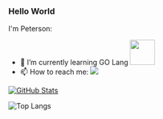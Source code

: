 ### Hello World

I'm Peterson:
- 🌱 I’m currently learning GO Lang <img src="https://github.com/rfyiamcool/golang_logo/blob/master/gif/gophercises_punching.gif" width="50"/>
- 📫 How to reach me: <a href="https://www.linkedin.com/in/peterson-vieira-salme/">
  <img src="https://img.shields.io/static/v1?label=&message=LinkedIn&color=blue&style=flat-square&logo=LINKEDIN"/>
</a>  

[![GitHub Stats](https://github-readme-stats.vercel.app/api?username=petersonsalme&count_private=false&show_icons=true&hide=stars,issues&theme=chartreuse-dark)](https://github.com/petersonsalme)

![Top Langs](https://github-readme-stats.vercel.app/api/top-langs/?username=petersonsalme&layout=compact&theme=chartreuse-dark)

<!--

[![ReadMe Card](https://github-readme-stats.vercel.app/api/pin/?username=petersonsalme&repo=gophercises)](https://github.com/petersonsalme/gophercises)

**petersonsalme/petersonsalme** is a ✨ _special_ ✨ repository because its `README.md` (this file) appears on your GitHub profile.

Here are some ideas to get you started:

- 🔭 I’m currently working on ...

- 👯 I’m looking to collaborate on ...
- 🤔 I’m looking for help with ...
- 💬 Ask me about ...

- 😄 Pronouns: ...
- ⚡ Fun fact: ...
-->
